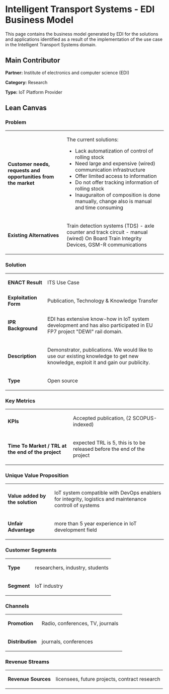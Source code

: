 # Intelligent Transport Systems - EDI Business Model

This page contains the business model generated by EDI for the solutions and applications identified as a result of the implementation of the use case in the Intelligent Transport Systems domain.

## Main Contributor

**Partner:** Institute of electronics and computer science (EDI)

**Category:** Research

**Type:** IoT Platform Provider

## Lean Canvas

### Problem

<table>
  <tr>
    <td rowspan="1">
      <b>Customer needs, requests and opportunities from the market</b>
    </td>
    <td rowspan="1">
      <p>The current solutions:
 <ul>
   <li>Lack automatization of control of rolling stock</li>
   <li> Need large and expensive (wired) communication infrastructure</li>
   <li> Offer limited access to information</li>
   <li> Do not offer tracking information of rolling stock</li>
   <li>Inauguraiton of composition is done manually, change also is manual and time consuming</li></ul> </p>
    </td>
  </tr>
  <tr>
    <td rowspan="1">
      <b>Existing Alternatives</b> </td>
    <td rowspan="1">
      <p>Train detection systems (TDS) - axle counter and track circuit - manual (wired) On Board Train Integrity Devices, GSM-R communications </p>
    </td>
      </tr>
</table>

### Solution

<table>
  <tr>
    <td rowspan="1">
      <b>ENACT Result</b>
    </td>
    <td rowspan="1">
      <p>ITS Use Case</p>
    </td>
  </tr>
  <tr>
    <td rowspan="1">
      <b>Exploitation Form</b> </td>
    <td rowspan="1">
      <p>Publication, Technology & Knowledge Transfer </p>
    </td>
      </tr>
    <tr>
    <td rowspan="1">
      <b>IPR Background </b> </td>
    <td rowspan="1">
      <p>EDI has extensive know-how in IoT system development and has also participated in EU FP7 project "DEWI" rail domain. </p>
    </td>
      </tr>
   <tr>
    <td rowspan="1">
      <b>Description </b> </td>
    <td rowspan="1">
      <p>Demonstrator, publications. We would like to use our existing knowledge to get new knowledge, exploit it  and gain our publicity.  </p>
    </td>
      </tr>
     <tr>
    <td rowspan="1">
      <b>Type</b> </td>
    <td rowspan="1">
      <p>Open source </p>
    </td>
      </tr>
</table>

### Key Metrics

<table>
  <tr>
    <td rowspan="1">
      <b>KPIs</b>
    </td>
    <td rowspan="1">
      <p>Accepted publication, (2 SCOPUS-indexed)
</p>
    </td>
  </tr>
  <tr>
    <td rowspan="1">
      <b>Time To Market / TRL at the end of the project</b> </td>
    <td rowspan="1">
      <p>expected TRL is 5, this is to be released before the end of the project </p>
    </td>
      </tr>
</table>

### Unique Value Proposition

<table>
  <tr>
    <td rowspan="1">
      <b>Value added by the solution</b>
    </td>
    <td rowspan="1">
      <p>IoT system compatible with DevOps enablers for integrity, logistics and maintenance controll of systems </p>
    </td>
  </tr>
  <tr>
    <td rowspan="1">
      <b>Unfair Advantage</b>
    </td>
    <td rowspan="1">
      <p>more than 5 year experience in IoT development field </p>
    </td>
  </tr>
</table>

### Customer Segments

<table>
  <tr>
    <td rowspan="1">
      <b>Type</b>
    </td>
    <td rowspan="1">
      <p> researchers, industry, students</p>
    </td>
  </tr>

  <tr>
    <td rowspan="1">
      <b>Segment</b>
    </td>
    <td rowspan="1">
      <p>IoT  industry</p>
    </td>
  </tr>
</table>

### Channels
<table>
  <tr>
    <td rowspan="1">
      <b>Promotion</b>
    </td>
    <td rowspan="1">
      <p>Radio, conferences, TV, journals </p>
    </td>
  </tr>
   <tr>
    <td rowspan="1">
      <b>Distribution</b>
    </td>
    <td rowspan="1">
      <p>journals, conferences</p>
    </td>
  </tr>
</table>

### Revenue Streams
<table>
   <tr>
    <td rowspan="1">
      <b> Revenue Sources</b>
    </td>
    <td rowspan="1">
      <p>licensees, future projects, contract research</p>
    </td>
  </tr>
</table>
